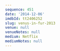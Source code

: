 ```yaml
---
sequence: 451
date: '2014-12-06'
imdbId: tt2406252
slug: venus-in-fur-2013
venue: null
venueNotes: null
medium: Netflix
mediumNotes: null
---
```


